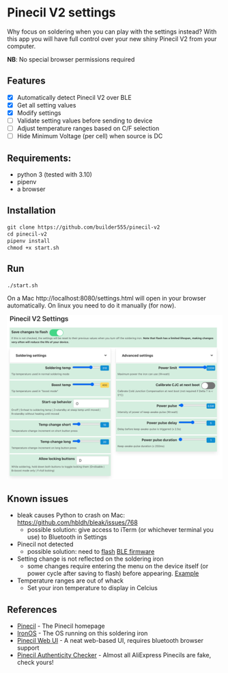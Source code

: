 # Pinecil V2 settings

Why focus on soldering when you can play with the settings instead? With this app you will have full control over your new shiny Pinecil V2 from your computer.

**NB**: No special browser permissions required

## Features
- [x] Automatically detect Pinecil V2 over BLE
- [x] Get all setting values
- [X] Modify settings
- [ ] Validate setting values before sending to device
- [ ] Adjust temperature ranges based on C/F selection
- [ ] Hide Minimum Voltage (per cell) when source is DC

## Requirements:

- python 3 (tested with 3.10)
- pipenv
- a browser

## Installation

```shell
git clone https://github.com/builder555/pinecil-v2
cd pinecil-v2
pipenv install
chmod +x start.sh
```

## Run
```shell
./start.sh
```

On a Mac http://localhost:8080/settings.html will open in your browser automatically. On linux you need to do it manually (for now).

![](./screenshot.png)

## Known issues

- bleak causes Python to crash on Mac: https://github.com/hbldh/bleak/issues/768
    * possible solution: give access to iTerm (or whichever terminal you use) to Bluetooth in Settings
- Pinecil not detected
    * possible solution: need to [flash](https://github.com/Ralim/IronOS/discussions/1518#discussioncomment-4866637) [BLE firmware](https://github.com/Ralim/IronOS/discussions/1449#discussioncomment-4866655)
- Setting change is not reflected on the soldering iron
    * some changes require entering the menu on the device itself (or power cycle after saving to flash) before appearing. [Example](https://github.com/Ralim/IronOS/issues/1560)
- Temperature ranges are out of whack
    * Set your iron temperature to display in Celcius
    
## References

- [Pinecil](https://www.pine64.org/pinecil/) - The Pinecil homepage
- [IronOS](https://github.com/Ralim/IronOS) - The OS running on this soldering iron
- [Pinecil Web UI](https://github.com/joric/pinecil) - A neat web-based UI, requires bluetooth browser support
- [Pinecil Authenticity Checker](https://pinecil.pine64.org/) - Almost all AliExpress Pinecils are fake, check yours!
